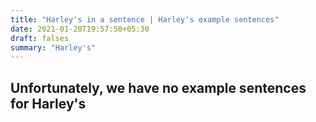 ```yaml
---
title: "Harley's in a sentence | Harley's example sentences"
date: 2021-01-20T19:57:50+05:30
draft: falses
summary: "Harley's"
---
```

## Unfortunately, we have no example sentences for Harley's                 
